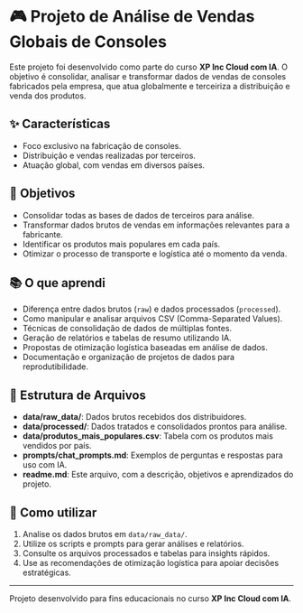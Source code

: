 # 🎮 Projeto de Análise de Vendas Globais de Consoles

Este projeto foi desenvolvido como parte do curso **XP Inc Cloud com IA**. O objetivo é consolidar, analisar e transformar dados de vendas de consoles fabricados pela empresa, que atua globalmente e terceiriza a distribuição e venda dos produtos.

## ✨ Características
-  Foco exclusivo na fabricação de consoles.
-  Distribuição e vendas realizadas por terceiros.
-  Atuação global, com vendas em diversos países.

## 🎯 Objetivos
-  Consolidar todas as bases de dados de terceiros para análise.
-  Transformar dados brutos de vendas em informações relevantes para a fabricante.
-  Identificar os produtos mais populares em cada país.
-  Otimizar o processo de transporte e logística até o momento da venda.

## 📚 O que aprendi
-  Diferença entre dados brutos (`raw`) e dados processados (`processed`).
-  Como manipular e analisar arquivos CSV (Comma-Separated Values).
-  Técnicas de consolidação de dados de múltiplas fontes.
-  Geração de relatórios e tabelas de resumo utilizando IA.
-  Propostas de otimização logística baseadas em análise de dados.
-  Documentação e organização de projetos de dados para reprodutibilidade.

## 📁 Estrutura de Arquivos

- **data/raw_data/**: Dados brutos recebidos dos distribuidores.
- **data/processed/**: Dados tratados e consolidados prontos para análise.
- **data/produtos_mais_populares.csv**: Tabela com os produtos mais vendidos por país.
- **prompts/chat_prompts.md**: Exemplos de perguntas e respostas para uso com IA.
- **readme.md**: Este arquivo, com a descrição, objetivos e aprendizados do projeto.

## 🚀 Como utilizar
1. Analise os dados brutos em `data/raw_data/`.
2. Utilize os scripts e prompts para gerar análises e relatórios.
3. Consulte os arquivos processados e tabelas para insights rápidos.
4. Use as recomendações de otimização logística para apoiar decisões estratégicas.

---

Projeto desenvolvido para fins educacionais no curso **XP Inc Cloud com IA**.
